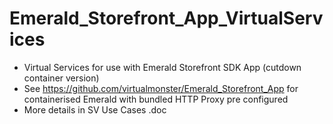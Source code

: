# Emerald_Storefront_App_VirtualServices

- Virtual Services for use with Emerald Storefront SDK App (cutdown container version) 
- See https://github.com/virtualmonster/Emerald_Storefront_App for containerised Emerald with bundled HTTP Proxy pre configured
- More details in SV Use Cases .doc
